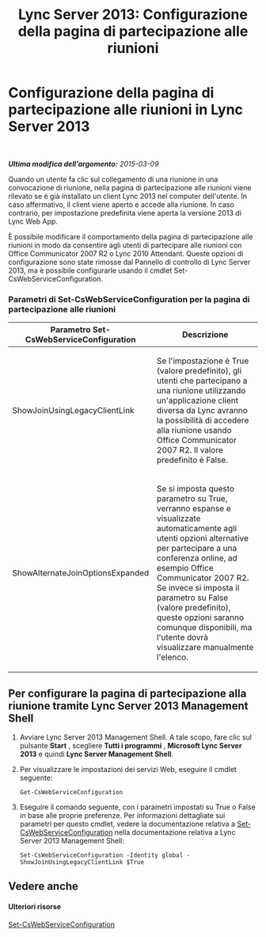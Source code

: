 ﻿---
title: 'Lync Server 2013: Configurazione della pagina di partecipazione alle riunioni'
TOCTitle: Configurazione della pagina di partecipazione alle riunioni
ms:assetid: 45880423-47f4-49af-b825-cbd8e3fc1046
ms:mtpsurl: https://technet.microsoft.com/it-it/library/JJ204861(v=OCS.15)
ms:contentKeyID: 49300396
ms.date: 08/24/2015
mtps_version: v=OCS.15
ms.translationtype: HT
---

# Configurazione della pagina di partecipazione alle riunioni in Lync Server 2013

 

_**Ultima modifica dell'argomento:** 2015-03-09_

Quando un utente fa clic sul collegamento di una riunione in una convocazione di riunione, nella pagina di partecipazione alle riunioni viene rilevato se è già installato un client Lync 2013 nel computer dell'utente. In caso affermativo, il client viene aperto e accede alla riunione. In caso contrario, per impostazione predefinita viene aperta la versione 2013 di Lync Web App.

È possibile modificare il comportamento della pagina di partecipazione alle riunioni in modo da consentire agli utenti di partecipare alle riunioni con Office Communicator 2007 R2 o Lync 2010 Attendant. Queste opzioni di configurazione sono state rimosse dal Pannello di controllo di Lync Server 2013, ma è possibile configurarle usando il cmdlet Set-CsWebServiceConfiguration.

### Parametri di Set-CsWebServiceConfiguration per la pagina di partecipazione alle riunioni

<table>
<colgroup>
<col style="width: 50%" />
<col style="width: 50%" />
</colgroup>
<thead>
<tr class="header">
<th>Parametro Set-CsWebServiceConfiguration</th>
<th>Descrizione</th>
</tr>
</thead>
<tbody>
<tr class="odd">
<td><p>ShowJoinUsingLegacyClientLink</p></td>
<td><p>Se l'impostazione è True (valore predefinito), gli utenti che partecipano a una riunione utilizzando un'applicazione client diversa da Lync avranno la possibilità di accedere alla riunione usando Office Communicator 2007 R2. Il valore predefinito è False.</p></td>
</tr>
<tr class="even">
<td><p>ShowAlternateJoinOptionsExpanded</p></td>
<td><p>Se si imposta questo parametro su True, verranno espanse e visualizzate automaticamente agli utenti opzioni alternative per partecipare a una conferenza online, ad esempio Office Communicator 2007 R2. Se invece si imposta il parametro su False (valore predefinito), queste opzioni saranno comunque disponibili, ma l'utente dovrà visualizzare manualmente l'elenco.</p></td>
</tr>
</tbody>
</table>


## Per configurare la pagina di partecipazione alla riunione tramite Lync Server 2013 Management Shell

1.  Avviare Lync Server 2013 Management Shell. A tale scopo, fare clic sul pulsante **Start** , scegliere **Tutti i programmi** , **Microsoft Lync Server 2013** e quindi **Lync Server Management Shell**.

2.  Per visualizzare le impostazioni dei servizi Web, eseguire il cmdlet seguente:
    
        Get-CsWebServiceConfiguration

3.  Eseguire il comando seguente, con i parametri impostati su True o False in base alle proprie preferenze. Per informazioni dettagliate sui parametri per questo cmdlet, vedere la documentazione relativa a [Set-CsWebServiceConfiguration](https://docs.microsoft.com/en-us/powershell/module/skype/Set-CsWebServiceConfiguration) nella documentazione relativa a Lync Server 2013 Management Shell:
    
        Set-CsWebServiceConfiguration -Identity global -ShowJoinUsingLegacyClientLink $True

## Vedere anche

#### Ulteriori risorse

[Set-CsWebServiceConfiguration](https://docs.microsoft.com/en-us/powershell/module/skype/Set-CsWebServiceConfiguration)

